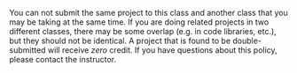 
You can not submit the same project to this class and another class that you may
be taking at the same time. If you are doing related projects in two different
classes, there may be some overlap (e.g. in code libraries, etc.), but they
should not be identical. A project that is found to be double-submitted will
receive *zero* credit. If you have questions about this policy, please contact
the instructor.
